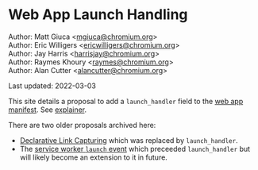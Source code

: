 # Web App Launch Handling

Author: Matt Giuca &lt;<mgiuca@chromium.org>&gt;<br>
Author: Eric Willigers &lt;<ericwilligers@chromium.org>&gt;<br>
Author: Jay Harris &lt;<harrisjay@chromium.org>&gt;<br>
Author: Raymes Khoury &lt;<raymes@chromium.org>&gt;<br>
Author: Alan Cutter &lt;<alancutter@chromium.org>&gt;<br>

Last updated: 2022-03-03

This site details a proposal to add a `launch_handler` field to the [web app manifest](https://www.w3.org/TR/appmanifest).
See [explainer](launch_handler.md).


There are two older proposals archived here:
 - [Declarative Link Capturing](declarative_link_capturing.md) which was replaced by `launch_handler`.
 - The [service worker `launch` event](sw_launch_event.md) which preceeded `launch_handler` but will likely become an extension to it in future.